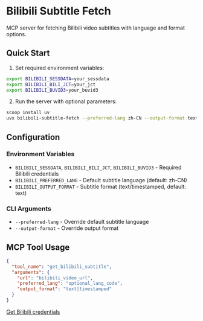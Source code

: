 # Bilibili Subtitle Fetch

MCP server for fetching Bilibili video subtitles with language and format options.

## Quick Start

1. Set required environment variables:

```bash
export BILIBILI_SESSDATA=your_sessdata
export BILIBILI_BILI_JCT=your_jct 
export BILIBILI_BUVID3=your_buvid3
```

2. Run the server with optional parameters:

```bash
scoop install uv
uvx bilibili-subtitle-fetch --preferred-lang zh-CN --output-format text
```

## Configuration

### Environment Variables

- `BILIBILI_SESSDATA`, `BILIBILI_BILI_JCT`, `BILIBILI_BUVID3` - Required Bilibili credentials
- `BILIBILI_PREFERRED_LANG` - Default subtitle language (default: zh-CN)
- `BILIBILI_OUTPUT_FORMAT` - Subtitle format (text/timestamped, default: text)

### CLI Arguments

- `--preferred-lang` - Override default subtitle language
- `--output-format` - Override output format

## MCP Tool Usage

```json
{
  "tool_name": "get_bilibili_subtitle",
  "arguments": {
    "url": "bilibili_video_url",
    "preferred_lang": "optional_lang_code", 
    "output_format": "text|timestamped"
  }
}
```

[Get Bilibili credentials](https://nemo2011.github.io/bilibili-api/#/get-credential.md)
